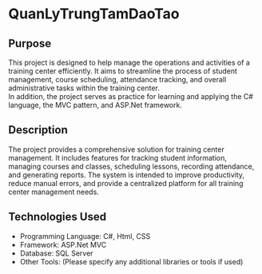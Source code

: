# QuanLyTrungTamDaoTao

## Purpose

This project is designed to help manage the operations and activities of a training center efficiently. It aims to streamline the process of student management, course scheduling, attendance tracking, and overall administrative tasks within the training center.  
In addition, the project serves as practice for learning and applying the C# language, the MVC pattern, and ASP.Net framework.

## Description

The project provides a comprehensive solution for training center management. It includes features for tracking student information, managing courses and classes, scheduling lessons, recording attendance, and generating reports. The system is intended to improve productivity, reduce manual errors, and provide a centralized platform for all training center management needs.

## Technologies Used

- Programming Language: C#, Html, CSS
- Framework: ASP.Net MVC
- Database: SQL Server
- Other Tools: (Please specify any additional libraries or tools if used)

